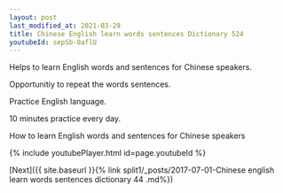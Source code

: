 ```yaml
---
layout: post
last_modified_at: 2021-03-29
title: Chinese English learn words sentences Dictionary 524 
youtubeId: sepSb-0aflU
---
```

 
 
Helps to learn English words and sentences for Chinese speakers.

Opportunitiy to repeat the words sentences. 

Practice English language. 
 
10 minutes practice every day. 
 
How to learn English words and sentences for Chinese speakers 
 
{% include youtubePlayer.html id=page.youtubeId %}
 
 
[Next]({{ site.baseurl }}{% link  split1/_posts/2017-07-01-Chinese english learn words sentences dictionary 44 .md%})
 
